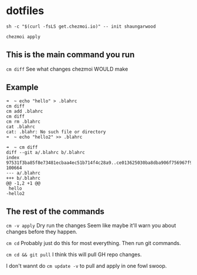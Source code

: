 # dotfiles

`sh -c "$(curl -fsLS get.chezmoi.io)" -- init shaungarwood`

`chezmoi apply`

## This is the main command you run
`cm diff`
See what changes chezmoi WOULD make


## Example
```
➜  ~ echo "hello" > .blahrc
cm diff
cm add .blahrc
cm diff
cm rm .blahrc
cat .blahrc
cat: .blahr: No such file or directory
➜  ~ echo "hello2" >> .blahrc

➜  ~ cm diff
diff --git a/.blahrc b/.blahrc
index 97531f3ba85f8e73481ecbaa4ec51b714f4c28a9..ce013625030ba8dba906f756967f9e9ca394464a 100664
--- a/.blahrc
+++ b/.blahrc
@@ -1,2 +1 @@
 hello
-hello2
```


## The rest of the commands
`cm -v apply`
Dry run the changes
Seem like maybe it'll warn you about changes before they happen.

`cm cd`
Probably just do this for most everything. Then run git commands.

`cm cd && git pull`
I think this will pull GH repo changes.

I don't wannt do `cm update -v` to pull and apply in one fowl swoop.

